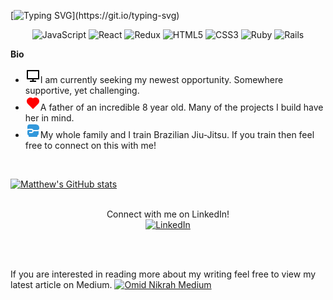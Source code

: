 [![Typing SVG](https://readme-typing-svg.herokuapp.com?color=000000&center=true&vCenter=true&lines=Hello%2C+I+am+Matthew.+;Thank+you+for+stopping+by!)](https://git.io/typing-svg)

<p align="center">
<img alt="JavaScript" src="https://img.shields.io/badge/javascript-%23323330.svg?&style=for-the-badge&logo=javascript&logoColor=%23F7DF1E"/> <img alt="React" src="https://img.shields.io/badge/react-%2320232a.svg?&style=for-the-badge&logo=react&logoColor=%2361DAFB"/> <img alt="Redux" src="https://img.shields.io/badge/redux-%23593d88.svg?&style=for-the-badge&logo=redux&logoColor=white"/> <img alt="HTML5" src="https://img.shields.io/badge/html5-%23E34F26.svg?&style=for-the-badge&logo=html5&logoColor=white"/> <img alt="CSS3" src="https://img.shields.io/badge/css3-%231572B6.svg?&style=for-the-badge&logo=css3&logoColor=white"/> <img alt="Ruby" src="https://img.shields.io/badge/ruby-%23CC342D.svg?&style=for-the-badge&logo=ruby&logoColor=white"/> <img alt="Rails" src="https://img.shields.io/badge/rails-%23CC0000.svg?&style=for-the-badge&logo=ruby-on-rails&logoColor=white"/>
</p>

**Bio**
<ul>
  <li><svg xmlns="http://www.w3.org/2000/svg" viewBox="0 0 24 24" width="24" height="24"><path fill="none" d="M0 0h24v24H0z"/><path d="M4 16h16V5H4v11zm9 2v2h4v2H7v-2h4v-2H2.992A.998.998 0 0 1 2 16.993V4.007C2 3.451 2.455 3 2.992 3h18.016c.548 0 .992.449.992 1.007v12.986c0 .556-.455 1.007-.992 1.007H13z"/></svg>I am currently seeking my newest opportunity. Somewhere supportive, yet challenging.</li>
  <li><svg xmlns="http://www.w3.org/2000/svg" viewBox="0 0 24 24" width="24" height="24"><path fill="none" d="M0 0H24V24H0z"/><path d="M12.001 4.529c2.349-2.109 5.979-2.039 8.242.228 2.262 2.268 2.34 5.88.236 8.236l-8.48 8.492-8.478-8.492c-2.104-2.356-2.025-5.974.236-8.236 2.265-2.264 5.888-2.34 8.244-.228z" fill="rgba(255,0,0,1)"/></svg>A father of an incredible 8 year old. Many of the projects I build have her in mind.</li>
  <li><svg xmlns="http://www.w3.org/2000/svg" viewBox="0 0 24 24" width="24" height="24"><path fill="none" d="M0 0h24v24H0z"/><path d="M9.5 11l.144.007a1.5 1.5 0 0 1 1.35 1.349L11 12.5l-.007.144a1.5 1.5 0 0 1-1.349 1.35L9.5 14H6v2h3.5c1.7 0 3.117-1.212 3.434-2.819l.03-.18L19 13c.711 0 1.388-.149 2-.416V17a3.001 3.001 0 0 1-2 2.829V21a1 1 0 0 1-1 1H6a1 1 0 0 1-1-1v-1.17A3.001 3.001 0 0 1 3 17v-4a2 2 0 0 1 2-2h4.5zM22 7.5V8l-.005.176a3 3 0 0 1-2.819 2.819L19 11h-6.337a3.501 3.501 0 0 0-2.955-1.994L9.5 9H5c-.729 0-1.412.195-2.001.536L3 6a4 4 0 0 1 4-4h9.5A5.5 5.5 0 0 1 22 7.5z" fill="rgba(50,152,219,1)"/></svg>My whole family and I train Brazilian Jiu-Jitsu. If you train then feel free to connect on this with me!</li>
 </ul>
<br>

[![Matthew's GitHub stats](https://github-readme-stats.vercel.app/api?username=matthewstclaire&hide=stars,issues)](https://github.com/matthewstclaire/github-readme-stats)
<br>
<br>

<p align="center">
Connect with me on LinkedIn!
  <br>
<a href="https://www.linkedin.com/in/matthewstclaire/">
<img alt="LinkedIn" src="https://img.shields.io/badge/linkedin-%230077B5.svg?&style=for-the-badge&logo=linkedin&logoColor=white"/>
  </a>
</p>
<br>
<br>

If you are interested in reading more about my writing feel free to view my latest article on Medium.
[![Omid Nikrah Medium](https://github-readme-medium.vercel.app/?username=matthew-stclaire)](https://medium.com/@matthew-stclaire)
